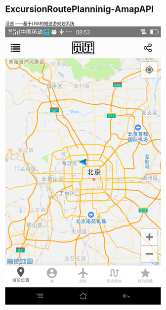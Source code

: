 # ExcursionRoutePlanninig-AmapAPI
觅途                         ----基于LBS的短途游规划系统
![image](https://github.com/Losangelsdream/ExcursionRoutePlanninig-AmapAPI/blob/master/%E4%B8%BB%E7%95%8C%E9%9D%A2.png)
